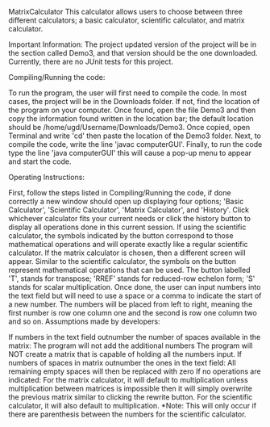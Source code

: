MatrixCalculator
This calculator allows users to choose between three different calculators; a basic calculator, scientific calculator, and matrix calculator.

Important Information: The project updated version of the project will be in the section called Demo3, and that version should be the one downloaded. Currently, there are no JUnit tests for this project.

Compiling/Running the code:

To run the program, the user will first need to compile the code. In most cases, the project will be in the Downloads folder. If not, find the location of the program on your computer. Once found, open the file Demo3 and then copy the information found written in the location bar; the default location should be /home/ugd/Username/Downloads/Demo3. Once copied, open Terminal and write 'cd' then paste the location of the Demo3 folder. Next, to compile the code, write the line 'javac computerGUI'. Finally, to run the code type the line 'java computerGUI' this will cause a pop-up menu to appear and start the code.

Operating Instructions:

First, follow the steps listed in Compiling/Running the code, if done correctly a new window should open up displaying four options; 'Basic Calculator', 'Scientific Calculator', 'Matrix Calculator', and 'History'.
Click whichever calculator fits your current needs or click the history button to display all operations done in this current session.
If using the scientific calculator, the symbols indicated by the button correspond to those mathematical operations and will operate exactly like a regular scientific calculator.
If the matrix calculator is chosen, then a different screen will appear. Similar to the scientific calculator, the symbols on the button represent mathematical operations that can be used. The button labelled 'T', stands for transpose; 'RREF' stands for reduced-row echelon form; 'S' stands for scalar multiplication. Once done, the user can input numbers into the text field but will need to use a space or a comma to indicate the start of a new number. The numbers will be placed from left to right, meaning the first number is row one column one and the second is row one column two and so on.
Assumptions made by developers:

If numbers in the text field outnumber the number of spaces available in the matrix: The program will not add the additional numbers The program will NOT create a matrix that is capable of holding all the numbers input.
If numbers of spaces in matrix outnumber the ones in the text field: All remaining empty spaces will then be replaced with zero
If no operations are indicated: For the matrix calculator, it will default to multiplication unless multiplication between matrices is impossible then it will simply overwrite the previous matrix similar to clicking the rewrite button. For the scientific calculator, it will also default to multiplication. *Note: This will only occur if there are parenthesis between the numbers for the scientific calculator.
